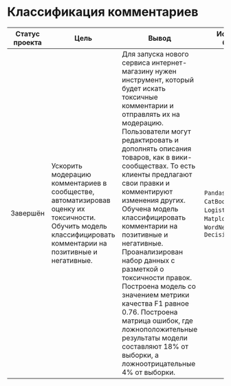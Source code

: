 # Классификация комментариев

Статус проекта | Цель | Вывод | Используемые библиотеки
------------- |---------------- | ---------------- | -----------------------
Завершён | Ускорить модерацию комментариев в сообществе, автоматизировав оценку их токсичности. Обучить модель классифицировать комментарии на позитивные и негативные. | Для запуска нового сервиса интернет-магазину нужен инструмент, который будет искать токсичные комментарии и отправлять их на модерацию. Пользователи могут редактировать и дополнять описания товаров, как в вики-сообществах. То есть клиенты предлагают свои правки и комментируют изменения других. Обучена модель классифицировать комментарии на позитивные и негативные. Проанализирован набор данных с разметкой о токсичности правок. Построена модель со значением метрики качества F1 равное 0.76. Построена матрица ошибок, где ложноположительные результаты модели составляют 18% от выборки, а ложноотрицательные 4% от выборки.  | `Pandas`, `NumPy`, `Sklearn`, `CatBoost`, `NLTK`, `LogisticRegression`, `Matplotlib`, `Seaborn`, `WordNetLemmatizer`, `DecisionTreeClassifier`
  
